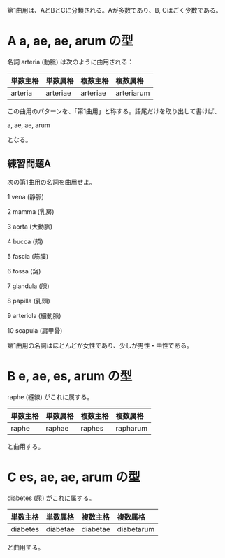 第1曲用は、AとBとCに分類される。Aが多数であり、B, Cはごく少数である。

# A a, ae, ae, arum の型

名詞 arteria (動脈) は次のように曲用される：

 
|単数主格|単数属格|複数主格|複数属格|
|:---|:---|:---|:---|
|arteria|arteriae| arteriae|arteriarum|


この曲用のパターンを、「第1曲用」と称する。語尾だけを取り出して書けば、

 

a, ae, ae, arum

 

となる。

  

## 練習問題A

次の第1曲用の名詞を曲用せよ。

1 vena (静脈)

2 mamma (乳房)

3 aorta (大動脈)

4 bucca (頬)

5 fascia (筋膜)

6 fossa (窩)

7 glandula (腺)

8 papilla (乳頭)

9 arteriola (細動脈)

10 scapula (肩甲骨)

 

第1曲用の名詞はほとんどが女性であり、少しが男性・中性である。

 

# B e, ae, es, arum の型

 

raphe (縫線) がこれに属する。

 
|単数主格|単数属格|複数主格|複数属格|
|:---|:---|:---|:---|
|raphe|raphae|raphes|rapharum|

 

と曲用する。

 

# C es, ae, ae, arum の型

 

diabetes (尿) がこれに属する。

 
|単数主格|単数属格|複数主格|複数属格|
|:---|:---|:---|:---|
|diabetes|diabetae|diabetae|diabetarum|

 

と曲用する。

 

 
